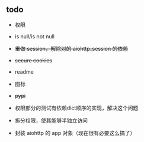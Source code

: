 
## todo

* ~~权限~~

* is null/is not null

* ~~重做 session，解除对的 aiohttp_session 的依赖~~

* ~~secure cookies~~

* readme

* 图标

* ~~pypi~~

* 权限部分的测试有依赖dict顺序的实现，解决这个问题

* 拆分权限，使其能够半独立访问

* 封装 aiohttp 的 app 对象（现在很有必要这么搞了）
